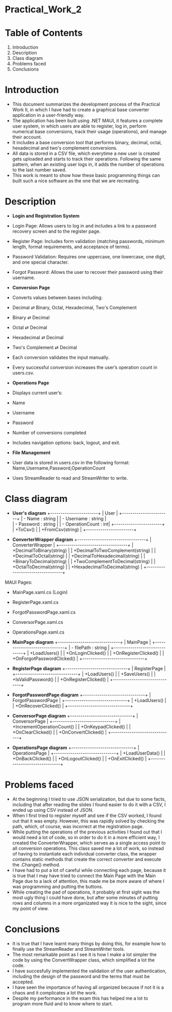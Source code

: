 # Practical_Work_2

# Table of Contents

1. Introduction
2. Description
3. Class diagram
4. Problems faced
5. Conclusions

# Introduction 
- This document summarizes the development process of the Practical Work II, in which I have had to create a graphical base converter application in a user-friendly way.
- The application has been built using .NET MAUI, it features a complete user system, in which users are able to register, log in, perform numerical base conversions, track their usage (operations), and manage their account.
- It includes a base conversion tool that performs binary, decimal, octal, hexadecimal and two's complement conversions. 
- All data is stored in a CSV file, which everytime a new user is created gets uploaded and starts to track their operations. Following the same pattern, when an existing user logs in, it adds the number of operations to the last number saved.
- This work is meant to show how these basic programming things can built such a nice software as the one that we are recreating.


# Description

- **Login and Registration System**

- Login Page: Allows users to log in and includes a link to a password recovery screen and to the register page.
- Register Page: Includes form validation (matching passwords, minimum length, format requirements, and acceptance of terms).
- Password Validation: Requires one uppercase, one lowercase, one digit, and one special character.
- Forgot Password: Allows the user to recover their password using their username. 


- **Conversion Page**

- Converts values between bases including:
- Decimal ⇄ Binary, Octal, Hexadecimal, Two's Complement
- Binary ⇄ Decimal
- Octal ⇄ Decimal
- Hexadecimal ⇄ Decimal
- Two's Complement ⇄ Decimal
- Each conversion validates the input manually.
- Every successful conversion increases the user’s operation count in users.csv.


- **Operations Page**

- Displays current user’s:
- Name
- Username
- Password
- Number of conversions completed
- Includes navigation options: back, logout, and exit.


- **File Management**

- User data is stored in users.csv in the following format: Name,Username,Password,OperationCount
- Uses StreamReader to read and StreamWriter to write.

# Class diagram

- **User's diagram**
+-----------------------+
|         User          |
+-----------------------+
| - Name : string       |
| - Username : string   |  
| - Password : string   |
| - OperationCount : int|
+-----------------------+
| +ToCsv()              |
| +FromCsv(string)      |
+-----------------------+

- **ConverterWrapper diagram**
+---------------------------------+
|         ConverterWrapper        |
+---------------------------------+
| +DecimalToBinary(string)        |
| +DecimalToTwoComplement(string) |
| +DecimalToOctal(string)         |
| +DecimalToHexadecimal(string)   |
| +BinaryToDecimal(string)        |
| +TwoComplementToDecimal(string) |
| +OctalToDecimal(string)         |
| +HexadecimalToDecimal(string)   |
+---------------------------------+


MAUI Pages:
- MainPage.xaml.cs (Login)
- RegisterPage.xaml.cs
- ForgotPasswordPage.xaml.cs
- ConversorPage.xaml.cs
- OperationsPage.xaml.cs


- **MainPage diagram**
+------------------------------+
|         MainPage             |
+------------------------------+
| - filePath : string          |
+------------------------------+
| +LoadUsers()                 |
| +OnLoginClicked()            |
| +OnRegisterClicked()         |
| +OnForgotPasswordClicked()   |
+------------------------------+

- **RegisterPage diagram**
+------------------------------+
|       RegisterPage           |
+------------------------------+
| +LoadUsers()                 |
| +SaveUsers()                 |
| +IsValidPassword()           |
| +OnRegisterClicked()         |
+------------------------------+

- **ForgotPasswordPage diagram**
+------------------------------+
|    ForgotPasswordPage        |
+------------------------------+
| +LoadUsers()                 |
| +OnRecoverClicked()          |
+------------------------------+

- **ConversorPage diagram**
+------------------------------+
|      ConversorPage           |
+------------------------------+
| +IncrementOperationCount()   |
| +OnKeypadClicked()           |
| +OnClearClicked()            |
| +OnConvertClicked()          |
+------------------------------+

- **OperationsPage diagram**
+------------------------------+
|      OperationsPage          |
+------------------------------+
| +LoadUserData()              |
| +OnBackClicked()             |
| +OnLogoutClicked()           |
| +OnExitClicked()             |
+------------------------------+

# Problems faced
- At the beginning I tried to use JSON serialization, but due to some facts, including that after reading the slides I found easier to do it with a CSV, I ended up using CSV instead of JSON.
- When I first tried to register myself and see if the CSV worked, I found out that it was empty. However, this was rapidly solved by checking the path, which, of course, was incorrect at the registration page.
- While putting the operations of the previous activities I found out that I would need a lot of code, so in order to do it in a more efficient way, I created the ConverterWrapper, which serves as a single access point to all conversion operations. This class saved me a lot of work, so instead of having to instantiate each individual converter class, the wrapper contains static methods that create the correct converter and execute the .Change() method.
- I have had to put a lot of careful while connecting each page, because it is true that I may have tried to connect the Main Page with the Main Page due to a lack of attention, this made me be more aware of where I was programming and putting the buttons.
- While creating the pad of operations, it probably at first sight was the most ugly thing I could have done, but after some minutes of putting rows and columns in a more organizated way it is nice to the sight, since my point of view.

# Conclusions
- It is true that I have learnt many things by doing this, for example how to finally use the StreamReader and StreamWriter tools.
- The most remarkable point as I see it is how I make a lot simpler the code by using the ConvertWrapper class, which simplified a lot the code.
- I have succesfully implemented the validation of the user authentication, including the design of the password and the terms that must be accepted.
- I have seen the importance of having all organized because if not it is a chaos and it complicates a lot the work.
- Despite my performance in the exam this has helped me a lot to program more fluid and to know where to start.
